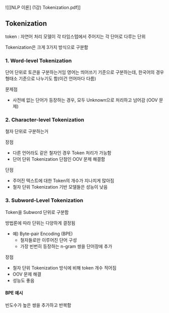![[[NLP 이론] (1강) Tokenization.pdf]]

## Tokenization
token : 자연어 처리 모델이 각 타임스텝에서 주어지는 각 단어로 다루는 단위

Tokenization은 크게 3가지 방식으로 구분함

### 1. Word-level Tokenization
단어 단위로 토큰을 구분하는거임
영어는 띄어쓰기 기준으로 구분하는데, 한국어의 경우 형태소 기준으로 나누기도 함(이건 언어마다 다름)

문제점
- 사전에 없는 단어가 등장하는 경우, 모두 Unknown으로 처리하고 넘어감 (OOV 문제)

### 2. Character-level Tokenization
철자 단위로 구분하는거

장점
- 다른 언어라도 같은 철자인 경우 Token 처리가 가능함
- 단어 단위 Tokenization 단점인 OOV 문제 해결함

단점
- 주어진 텍스트에 대한 Token의 개수가 지나치게 많아짐
- 철자 단위 Tokenization 기반 모델들은 성능이 낮음

### 3. Subword-Level Tokenization
Token을 Subword 단위로 구분함

방법론에 따라 단위는 다양하게 결정됨
- 예) Byte-pair Encoding (BPE)
	- 철자들로만 이루어진 단어 구성
	- 가장 빈번히 등장하는 n-gram 쌍을 단어장에 추가

장점
- 철자 단위 Tokenization 방식에 비해 token 개수 적어짐
- OOV 문제 해결
- 성능도 좋음

#### BPE 예시
빈도수가 높은 쌍을 추가하고 반복함